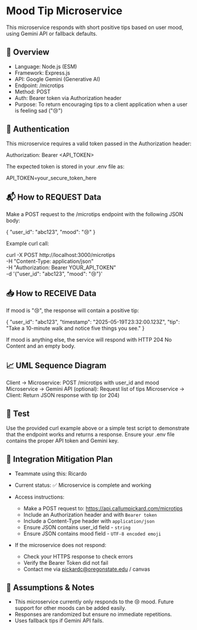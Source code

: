 # Mood Tip Microservice

This microservice responds with short positive tips based on user mood, using Gemini API or fallback defaults.

## 📌 Overview

- Language: Node.js (ESM)
- Framework: Express.js
- API: Google Gemini (Generative AI)
- Endpoint: /microtips
- Method: POST
- Auth: Bearer token via Authorization header
- Purpose: To return encouraging tips to a client application when a user is feeling sad ("😢")

## 🔐 Authentication

This microservice requires a valid token passed in the Authorization header:

Authorization: Bearer <API_TOKEN>

The expected token is stored in your .env file as:

API_TOKEN=your_secure_token_here

## 📬 How to REQUEST Data

Make a POST request to the /microtips endpoint with the following JSON body:

{
"user_id": "abc123",
"mood": "😢"
}

Example curl call:

curl -X POST http://localhost:3000/microtips \
 -H "Content-Type: application/json" \
 -H "Authorization: Bearer YOUR_API_TOKEN" \
 -d '{"user_id": "abc123", "mood": "😢"}'

## 📥 How to RECEIVE Data

If mood is "😢", the response will contain a positive tip:

{
"user_id": "abc123",
"timestamp": "2025-05-19T23:32:00.123Z",
"tip": "Take a 10-minute walk and notice five things you see."
}

If mood is anything else, the service will respond with HTTP 204 No Content and an empty body.

## 📈 UML Sequence Diagram

Client -> Microservice: POST /microtips with user_id and mood
Microservice -> Gemini API (optional): Request list of tips
Microservice -> Client: Return JSON response with tip (or 204)

## 🧪 Test

Use the provided curl example above or a simple test script to demonstrate that the endpoint works and returns a response. Ensure your .env file contains the proper API token and Gemini key.

## 🧯 Integration Mitigation Plan

- Teammate using this: Ricardo
- Current status: ✅ Microservice is complete and working
- Access instructions:

  - Make a POST request to: https://api.callumpickard.com/microtips
  - Include an Authorization header and with `Bearer token`
  - Include a Content-Type header with `application/json`
  - Ensure JSON contains user_id field - `string`
  - Ensure JSON contains mood field - `UTF-8 encoded emoji`

- If the microservice does not respond:
  - Check your HTTPS response to check errors
  - Verify the Bearer Token did not fail
  - Contact me via pickardc@oregonstate.edu / canvas

## 📎 Assumptions & Notes

- This microservice currently only responds to the 😢 mood. Future support for other moods can be added easily.
- Responses are randomized but ensure no immediate repetitions.
- Uses fallback tips if Gemini API fails.
